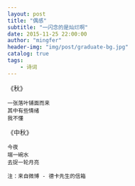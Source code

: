 ```yaml
---
layout: post
title: "偶感"
subtitle: "一闪念的是灿烂啊"
date: 2015-11-25 22:00:00
author: "mingfer"
header-img: "img/post/graduate-bg.jpg"
catalog: true
tags: 
    - 诗词
---
```




《秋》

```
一张落叶铺面而来
其中有些情绪
我不懂
```



《中秋》

```
今夜
端一碗水
去捉一轮月亮

注：来自微博 - 德卡先生的信箱
```

